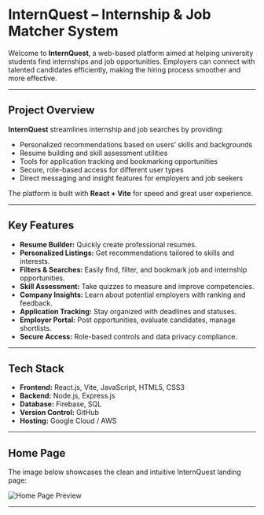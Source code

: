 # InternQuest – Internship & Job Matcher System

Welcome to **InternQuest**, a web-based platform aimed at helping university students find internships and job opportunities. Employers can connect with talented candidates efficiently, making the hiring process smoother and more effective.

---

## Project Overview

**InternQuest** streamlines internship and job searches by providing:

- Personalized recommendations based on users’ skills and backgrounds
- Resume building and skill assessment utilities
- Tools for application tracking and bookmarking opportunities
- Secure, role-based access for different user types
- Direct messaging and insight features for employers and job seekers

The platform is built with **React + Vite** for speed and great user experience.

---

## Key Features

- **Resume Builder:** Quickly create professional resumes.
- **Personalized Listings:** Get recommendations tailored to skills and interests.
- **Filters & Searches:** Easily find, filter, and bookmark job and internship opportunities.
- **Skill Assessment:** Take quizzes to measure and improve competencies.
- **Company Insights:** Learn about potential employers with ranking and feedback.
- **Application Tracking:** Stay organized with deadlines and statuses.
- **Employer Portal:** Post opportunities, evaluate candidates, manage shortlists.
- **Secure Access:** Role-based controls and data privacy compliance.

---

## Tech Stack

- **Frontend:** React.js, Vite, JavaScript, HTML5, CSS3
- **Backend:** Node.js, Express.js
- **Database:** Firebase, SQL
- **Version Control:** GitHub
- **Hosting:** Google Cloud / AWS

---

## Home Page

The image below showcases the clean and intuitive InternQuest landing page:

![Home Page Preview](Home.png)

---
